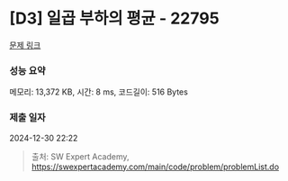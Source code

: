 # [D3] 일곱 부하의 평균 - 22795 

[문제 링크](https://swexpertacademy.com/main/code/problem/problemDetail.do?contestProbId=AZND_Dyq8SUDFAWB) 

### 성능 요약

메모리: 13,372 KB, 시간: 8 ms, 코드길이: 516 Bytes

### 제출 일자

2024-12-30 22:22



> 출처: SW Expert Academy, https://swexpertacademy.com/main/code/problem/problemList.do